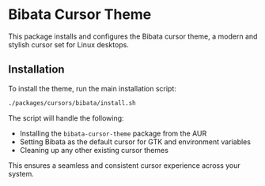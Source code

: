 # Bibata Cursor Theme

This package installs and configures the Bibata cursor theme, a modern and stylish cursor set for Linux desktops.

## Installation

To install the theme, run the main installation script:

```bash
./packages/cursors/bibata/install.sh
```

The script will handle the following:

- Installing the `bibata-cursor-theme` package from the AUR
- Setting Bibata as the default cursor for GTK and environment variables
- Cleaning up any other existing cursor themes

This ensures a seamless and consistent cursor experience across your system.
